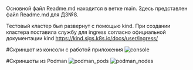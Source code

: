 Основной файл Readme.md находится в ветке main.
Здесь представлен файл Readme.md для ДЗ№8.

Тестовый кластер был развернут с помощью kind. 
При создании кластера поставила службу для ingress согласно официальной документации kind 
https://kind.sigs.k8s.io/docs/user/ingress/

#Скриншот из консоли с работой приложения
![console](https://github.com/user-attachments/assets/7ef8e898-baad-486b-a817-2c83e53f8c05)

#Скриншоты из Podman
![podman_pods](https://github.com/user-attachments/assets/f71d742c-6125-4e2c-b5be-449e727d97e0)
![podman_nodes](https://github.com/user-attachments/assets/cdc6a65e-5d9a-406a-882d-2d3bd8a5ffe9)
